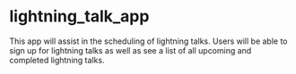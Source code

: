 # lightning_talk_app
This app will assist in the scheduling of lightning talks.  Users will be able to sign up for lightning talks as well as see a list of all upcoming and completed lightning talks.
